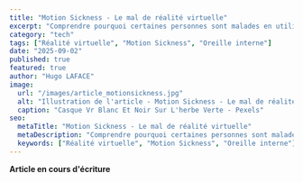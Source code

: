```yaml
---
title: "Motion Sickness - Le mal de réalité virtuelle"
excerpt: "Comprendre pourquoi certaines personnes sont malades en utilisant la réalité virtuelle et comment pallier ce problème."
category: "tech"
tags: ["Réalité virtuelle", "Motion Sickness", "Oreille interne"]
date: "2025-09-02"
published: true
featured: true
author: "Hugo LAFACE"
image:
  url: "/images/article_motionsickness.jpg"
  alt: "Illustration de l'article - Motion Sickness - Le mal de réalité virtuelle"
  caption: "Casque Vr Blanc Et Noir Sur L'herbe Verte - Pexels"
seo:
  metaTitle: "Motion Sickness - Le mal de réalité virtuelle"
  metaDescription: "Comprendre pourquoi certaines personnes sont malades en utilisant la réalité virtuelle et comment pallier ce problème."
  keywords: ["Réalité virtuelle", "Motion Sickness", "Oreille interne"]
---
```


**Article en cours d'écriture**